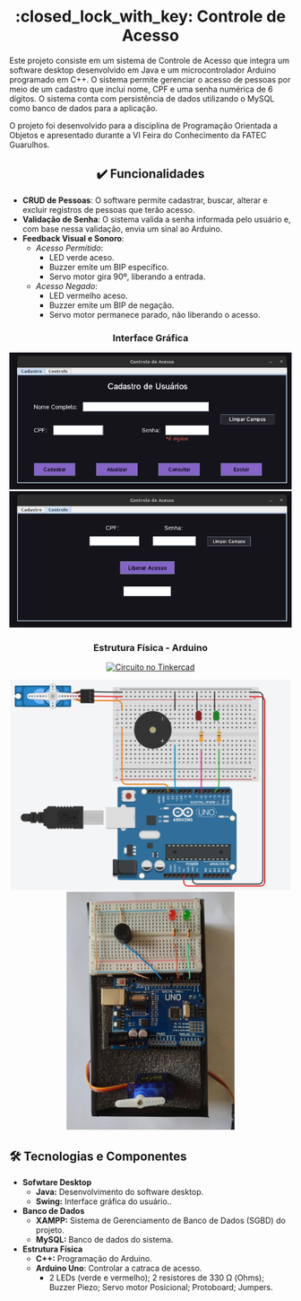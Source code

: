 <h1 align="center"> :closed_lock_with_key: Controle de Acesso </h1>

Este projeto consiste em um sistema de Controle de Acesso que integra um software desktop desenvolvido em Java e um microcontrolador Arduino programado em C++. O sistema permite gerenciar o acesso de pessoas por meio de um cadastro que inclui nome, CPF e uma senha numérica de 6 dígitos. O sistema conta com persistência de dados utilizando o MySQL como banco de dados para a aplicação.

O projeto foi desenvolvido para a disciplina de Programação Orientada a Objetos e apresentado durante a VI Feira do Conhecimento da FATEC Guarulhos.

<h2 align="center">✔️ Funcionalidades</h1>

- **CRUD de Pessoas**: O software permite cadastrar, buscar, alterar e excluir registros de pessoas que terão acesso.
- **Validação de Senha**: O sistema valida a senha informada pelo usuário e, com base nessa validação, envia um sinal ao Arduino.
- **Feedback Visual e Sonoro**:
  - *Acesso Permitido*:
    - LED verde aceso.
    - Buzzer emite um BIP específico.
    - Servo motor gira 90º, liberando a entrada.
  - *Acesso Negado*:
    - LED vermelho aceso.
    - Buzzer emite um BIP de negação.
    - Servo motor permanece parado, não liberando o acesso.

<div align="center">

### Interface Gráfica


<img src="https://github.com/gabriellabueno/controle-de-acesso/blob/main/imagens/cadastro.png" alt="Tela de Cadastro">  

<img src="https://github.com/gabriellabueno/controle-de-acesso/blob/main/imagens/controle.png" alt="Tela de Controle">  


### Estrutura Física - Arduino
     
[![Circuito no Tinkercad](https://img.shields.io/badge/Circuito%20no%20Tinkercad-orange?style=plastic&)](https://www.tinkercad.com/things/0K7h18Z1G8F-controle-de-acesso)  

<img src="https://github.com/gabriellabueno/controle-de-acesso/blob/main/imagens/circuito-tinkercad.png" width="500px" alt="Circuito no Tinkercad">  

<img src="https://github.com/gabriellabueno/controle-de-acesso/blob/main/imagens/circuito-fisico.jpeg" width="300px" alt="Circuito Físico">  
</div>

## :hammer_and_wrench: Tecnologias e Componentes

- **Sofwtare Desktop**
  - **Java:** Desenvolvimento do software desktop.
  - **Swing:** Interface gráfica do usuário..
- **Banco de Dados**
  - **XAMPP:** Sistema de Gerenciamento de Banco de Dados (SGBD) do projeto.
  - **MySQL:** Banco de dados do sistema.
- **Estrutura Física**
  - **C++:** Programação do Arduino.
  - **Arduino Uno**: Controlar a catraca de acesso.
    - 2 LEDs (verde e vermelho); 2 resistores de 330 Ω (Ohms); Buzzer Piezo; Servo motor Posicional; Protoboard; Jumpers.
